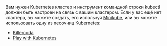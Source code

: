 Вам нужен Kubernetes кластер и инструмент командной строки kubectl должен быть настроен
на связь с вашим кластером. Если у вас ещё нет кластера,
вы можете создать, его используя
[Minikube](/docs/setup/learning-environment/minikube/),
или вы можете использовать одну из песочниц Kubernetes:

* [Killercoda](https://killercoda.com/playgrounds/scenario/kubernetes)
* [Play with Kubernetes](https://labs.play-with-k8s.com/)
